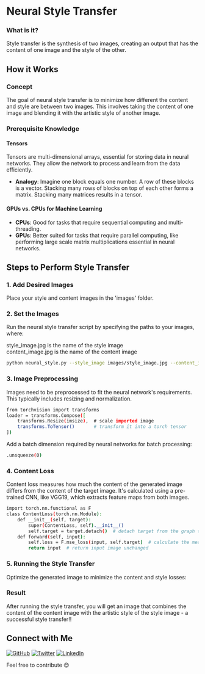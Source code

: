# Neural Style Transfer

### What is it?

Style transfer is the synthesis of two images, creating an output that has the content of one image and the style of the other.

## How it Works

### Concept

The goal of neural style transfer is to minimize how different the content and style are between two images. This involves taking the content of one image and blending it with the artistic style of another image.

### Prerequisite Knowledge

#### Tensors
Tensors are multi-dimensional arrays, essential for storing data in neural networks. They allow the network to process and learn from the data efficiently.
- **Analogy**: Imagine one block equals one number. A row of these blocks is a vector. Stacking many rows of blocks on top of each other forms a matrix. Stacking many matrices results in a tensor.

#### GPUs vs. CPUs for Machine Learning
- **CPUs**: Good for tasks that require sequential computing and multi-threading.
- **GPUs**: Better suited for tasks that require parallel computing, like performing large scale matrix multiplications essential in neural networks.

## Steps to Perform Style Transfer

### 1. Add Desired Images
Place your style and content images in the 'images' folder.

### 2. Set the Images
Run the neural style transfer script by specifying the paths to your images, where:

style_image.jpg is the name of the style image
<br>
content_image.jpg is the name of the content image

```bash
python neural_style.py --style_image images/style_image.jpg --content_image images/content_image.jpg
```

### 3. Image Preprocessing
Images need to be preprocessed to fit the neural network's requirements. This typically includes resizing and normalization.
```bash
from torchvision import transforms
loader = transforms.Compose([
    transforms.Resize(imsize),  # scale imported image
    transforms.ToTensor()       # transform it into a torch tensor
])
```

Add a batch dimension required by neural networks for batch processing:
```bash
.unsqueeze(0)
```

### 4. Content Loss
Content loss measures how much the content of the generated image differs from the content of the target image. It's calculated using a pre-trained CNN, like VGG19, which extracts feature maps from both images.
```bash
import torch.nn.functional as F
class ContentLoss(torch.nn.Module):
    def __init__(self, target):
        super(ContentLoss, self).__init__()
        self.target = target.detach()  # detach target from the graph to treat as a constant reference
    def forward(self, input):
        self.loss = F.mse_loss(input, self.target)  # calculate the mean squared error
        return input  # return input image unchanged
```

### 5. Running the Style Transfer
Optimize the generated image to minimize the content and style losses:

### Result
After running the style transfer, you will get an image that combines the content of the content image with the artistic style of the style image - a successful style transfer!!

## Connect with Me

[![GitHub](https://img.shields.io/badge/-GitHub-181717?style=for-the-badge&logo=github)](https://github.com/DorsaRoh)
[![Twitter](https://img.shields.io/badge/-Twitter-1DA1F2?style=for-the-badge&logo=twitter)](https://twitter.com/Dorsa_Rohani)
[![LinkedIn](https://img.shields.io/badge/-LinkedIn-0077B5?style=for-the-badge&logo=linkedin)](https://www.linkedin.com/in/dorsarohani/)

Feel free to contribute 😊
